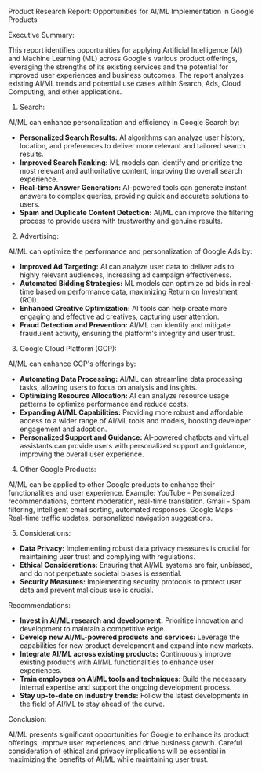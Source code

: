 Product Research Report: Opportunities for AI/ML Implementation in Google Products

Executive Summary:

This report identifies opportunities for applying Artificial Intelligence (AI) and Machine Learning (ML) across Google's various product offerings, leveraging the strengths of its existing services and the potential for improved user experiences and business outcomes.  The report analyzes existing AI/ML trends and potential use cases within Search, Ads, Cloud Computing, and other applications.

1. Search:

AI/ML can enhance personalization and efficiency in Google Search by:
* **Personalized Search Results:**  AI algorithms can analyze user history, location, and preferences to deliver more relevant and tailored search results.
* **Improved Search Ranking:**  ML models can identify and prioritize the most relevant and authoritative content, improving the overall search experience.
* **Real-time Answer Generation:**  AI-powered tools can generate instant answers to complex queries, providing quick and accurate solutions to users.
* **Spam and Duplicate Content Detection:**  AI/ML can improve the filtering process to provide users with trustworthy and genuine results.

2. Advertising:

AI/ML can optimize the performance and personalization of Google Ads by:
* **Improved Ad Targeting:** AI can analyze user data to deliver ads to highly relevant audiences, increasing ad campaign effectiveness.
* **Automated Bidding Strategies:** ML models can optimize ad bids in real-time based on performance data, maximizing Return on Investment (ROI).
* **Enhanced Creative Optimization:** AI tools can help create more engaging and effective ad creatives, capturing user attention.
* **Fraud Detection and Prevention:** AI/ML can identify and mitigate fraudulent activity, ensuring the platform's integrity and user trust.


3. Google Cloud Platform (GCP):

AI/ML can enhance GCP's offerings by:
* **Automating Data Processing:** AI/ML can streamline data processing tasks, allowing users to focus on analysis and insights.
* **Optimizing Resource Allocation:** AI can analyze resource usage patterns to optimize performance and reduce costs.
* **Expanding AI/ML Capabilities:**  Providing more robust and affordable access to a wider range of AI/ML tools and models, boosting developer engagement and adoption.
* **Personalized Support and Guidance:** AI-powered chatbots and virtual assistants can provide users with personalized support and guidance, improving the overall user experience.

4. Other Google Products:

AI/ML can be applied to other Google products to enhance their functionalities and user experience.
Example: YouTube - Personalized recommendations, content moderation, real-time translation. Gmail - Spam filtering, intelligent email sorting, automated responses. Google Maps - Real-time traffic updates, personalized navigation suggestions.

5. Considerations:

* **Data Privacy:**  Implementing robust data privacy measures is crucial for maintaining user trust and complying with regulations.
* **Ethical Considerations:**  Ensuring that AI/ML systems are fair, unbiased, and do not perpetuate societal biases is essential.
* **Security Measures:** Implementing security protocols to protect user data and prevent malicious use is crucial.

Recommendations:

* **Invest in AI/ML research and development:**  Prioritize innovation and development to maintain a competitive edge.
* **Develop new AI/ML-powered products and services:** Leverage the capabilities for new product development and expand into new markets.
* **Integrate AI/ML across existing products:** Continuously improve existing products with AI/ML functionalities to enhance user experiences.
* **Train employees on AI/ML tools and techniques:** Build the necessary internal expertise and support the ongoing development process.
* **Stay up-to-date on industry trends:** Follow the latest developments in the field of AI/ML to stay ahead of the curve.


Conclusion:

AI/ML presents significant opportunities for Google to enhance its product offerings, improve user experiences, and drive business growth.  Careful consideration of ethical and privacy implications will be essential in maximizing the benefits of AI/ML while maintaining user trust.